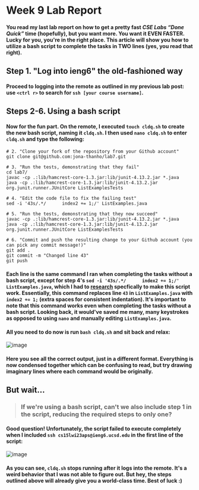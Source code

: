 # Week 9 Lab Report
#### You read my last lab report on how to get a pretty fast *CSE Labs “Done Quick”* time (hopefully), but you want more. You want it EVEN FASTER. Lucky for you, you're in the right place. This article will show you how to utilize a bash script to complete the tasks in TWO lines (yes, you read that right).

## Step 1. "Log into ieng6" the old-fashioned way

#### Proceed to logging into the remote as outlined in my previous lab post: use `<ctrl r>` to search for `ssh [your course username]`.

## Steps 2-6. Using a bash script

#### Now for the fun part. On the remote, I executed `touch cldq.sh` to create the new bash script, naming it `cldq.sh`. I then used `nano cldq.sh` to enter `cldq.sh` and type the following:
```
# 2. "Clone your fork of the repository from your Github account"
git clone git@github.com:jona-thanho/lab7.git

# 3. "Run the tests, demonstrating that they fail"
cd lab7/
javac -cp .:lib/hamcrest-core-1.3.jar:lib/junit-4.13.2.jar *.java
java -cp .:lib/hamcrest-core-1.3.jar:lib/junit-4.13.2.jar org.junit.runner.JUnitCore ListExamplesTests

# 4. "Edit the code file to fix the failing test"
sed -i '43s/.*/      index2 += 1;/' ListExamples.java

# 5. "Run the tests, demonstrating that they now succeed"
javac -cp .:lib/hamcrest-core-1.3.jar:lib/junit-4.13.2.jar *.java
java -cp .:lib/hamcrest-core-1.3.jar:lib/junit-4.13.2.jar org.junit.runner.JUnitCore ListExamplesTests

# 6. "Commit and push the resulting change to your Github account (you can pick any commit message!)"
git add .
git commit -m "Changed line 43"
git push
```

#### Each line is the same command I ran when completing the tasks without a bash script, except for step 4's `sed -i '43s/.*/      index2 += 1;/' ListExamples.java`, which I had to [research](https://stackoverflow.com/questions/11145270/how-to-replace-an-entire-line-in-a-text-file-by-line-number) specfically to make this script work. Essentially, this command replaces line `43` in `ListExamples.java` with `      index2 += 1;` (extra spaces for consistent indentation). It's important to note that this command works even when completing the tasks without a bash script. Looking back, it would've saved me many, many keystrokes as opposed to using `nano` and manually editing `ListExamples.java`.

#### All you need to do now is run `bash cldq.sh` and sit back and relax: 

![image](https://user-images.githubusercontent.com/54877475/224852151-2d2c8e33-6622-4d4e-b481-950dd468ae92.png)

#### Here you see all the correct output, just in a different format. Everything is now condensed together which can be confusing to read, but try drawing imaginary lines where each command would be originally.

## But wait...
>### If we're using a bash script, can't we also include step 1 in the script, reducing the required steps to only one?

#### Good question! Unfortunately, the script failed to execute completely when I included `ssh cs15lwi23aps@ieng6.ucsd.edu` in the first line of the script:

![image](https://user-images.githubusercontent.com/54877475/224846135-d1874192-f3bb-496e-a67e-d9b1aeaffe7b.png)

#### As you can see, `cldq.sh` stops running after it logs into the remote. It's a weird behavior that I was not able to figure out. But hey, the steps outlined above will already give you a world-class time. Best of luck :)

